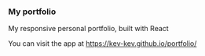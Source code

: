 ### My portfolio

My responsive personal portfolio, built with React

You can visit the app at https://kev-kev.github.io/portfolio/